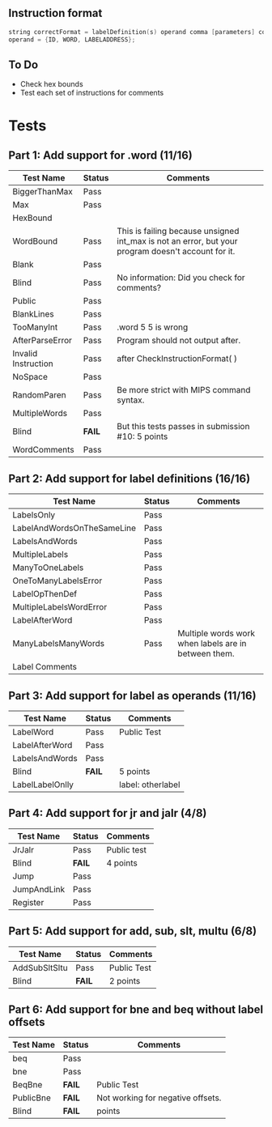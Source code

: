 ## Instruction format
```c
string correctFormat = labelDefinition(s) operand comma [parameters] comment;
operand = {ID, WORD, LABELADDRESS};
```

## To Do
* Check hex bounds
* Test each set of instructions for comments

# Tests
## Part 1: Add support for .word (11/16)
| Test Name             | Status        | Comments                 |
| ----------                | ------           | ----------                           |
| BiggerThanMax     | Pass
|Max | Pass| |
| HexBound | | |
| WordBound | Pass | This is failing because unsigned int_max is not an error, but your program doesn't account for it. |
|Blank | Pass | |
|Blind |Pass| No information: Did you check for comments? |
| Public | Pass |  | |
| BlankLines | Pass | |
|TooManyInt | Pass | .word 5 5 is wrong |
|AfterParseError | Pass | Program should not output after. |
|Invalid Instruction |Pass | after CheckInstructionFormat( ) |
| NoSpace | Pass | |
| RandomParen | Pass |Be more strict with MIPS command syntax. |
| MultipleWords |Pass |  |
| Blind | **FAIL** | But this tests passes in submission #10: 5 points |
| WordComments | Pass | |

## Part 2: Add support for label definitions (16/16)
| Test Name             | Status        | Comments                 |
| ----------                | ------           | ----------                           |
| LabelsOnly | Pass | |
| LabelAndWordsOnTheSameLine |Pass | |
| LabelsAndWords | Pass|  |
|MultipleLabels | Pass| |
|ManyToOneLabels |Pass | |
| OneToManyLabelsError | Pass| |
|LabelOpThenDef | Pass| |
|MultipleLabelsWordError |Pass | |
| LabelAfterWord | Pass | |
| ManyLabelsManyWords | Pass| Multiple words work when labels are in between them. |
| Label Comments | | |
## Part 3: Add support for label as operands (11/16)
| Test Name             | Status        | Comments                 |
| ----------                | ------           | ----------                           |
| LabelWord | Pass | Public Test|
|LabelAfterWord | Pass | |
|LabelsAndWords | Pass | |
| Blind | **FAIL**| 5 points|
|LabelLabelOnlly | | label: otherlabel |

## Part 4: Add support for jr and jalr (4/8)
| Test Name             | Status        | Comments                 |
| ----------                | ------           | ----------                           |
|JrJalr |Pass | Public test |
|Blind |**FAIL** | 4 points|
|Jump| Pass | |
|JumpAndLink| Pass | |
|Register| Pass | |

## Part 5: Add support for add, sub, slt, multu (6/8)
| Test Name             | Status        | Comments                 |
| ----------                | ------           | ----------                           |
|AddSubSltSltu | Pass | Public Test |
|Blind | **FAIL** | 2 points|

## Part 6: Add support for bne and beq without label offsets
| Test Name             | Status        | Comments                 |
| ----------                | ------           | ----------                           |
|beq | Pass |  |
|bne | Pass | |
|BeqBne|**FAIL** | Public Test|
|PublicBne| **FAIL** | Not working for negative offsets.|
|Blind | **FAIL** |  points|
